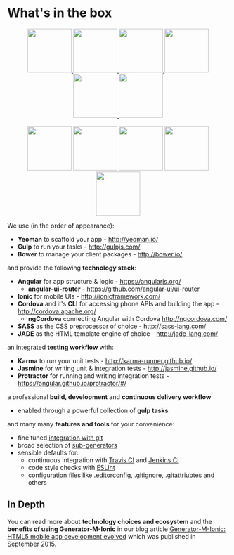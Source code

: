 # What's in the box
<p align="center">
  <a href="http://yeoman.io/" target="_blank" alt="yeoman" title="yeoman">
    <img height="100" src="https://cloud.githubusercontent.com/assets/1370779/6041228/c1f91cac-ac7a-11e4-9c85-1a5298e29067.png">
  </a>
  <a href="http://gulpjs.com/" target="_blank" alt="gulp" title="gulp">
    <img height="100" src="https://cloud.githubusercontent.com/assets/1370779/9409728/c5332474-481c-11e5-9a6e-74641a0f1782.png">
  </a>
  <a href="http://bower.io/" target="_blank" alt="bower" title="bower">
    <img height="100" src="https://cloud.githubusercontent.com/assets/1370779/6041250/ef9a78b8-ac7a-11e4-9586-7e7e894e201e.png">
  </a>
  <a href="https://angularjs.org/" target="_blank" alt="angular" title="angular">
    <img height="100" src="https://cloud.githubusercontent.com/assets/1370779/6041199/5978cb96-ac7a-11e4-9568-829e2ea4312f.png">
  </a>
  <a href="http://ionicframework.com/" target="_blank" alt="ionic" title="ionic">
    <img height="100" src="https://cloud.githubusercontent.com/assets/1370779/6041296/59c5717a-ac7b-11e4-9d5d-9c5232aace64.png">
  </a>
  <a href="http://cordova.apache.org/" target="_blank" alt="cordova" title="cordova">
    <img height="100" src="https://cloud.githubusercontent.com/assets/1370779/6041269/20ed1196-ac7b-11e4-8707-68fa331f1aeb.png">
  </a>
  <br>
  <br>
  <a href="http://sass-lang.com/" target="_blank" alt="sass" title="sass">
    <img height="100" src="https://cloud.githubusercontent.com/assets/1370779/9410121/c330a3de-481e-11e5-8a69-ca0c56f6cabc.png">
  </a>
  <a href="http://jade-lang.com/" target="_blank" alt="jade" title="jade">
    <img height="100" src="http://jade-lang.com/style/jade-logo-header.svg">
  </a>
  <a href="http://karma-runner.github.io/" target="_blank" alt="karma" title="karma">
    <img height="100" src="https://cloud.githubusercontent.com/assets/1370779/9410216/44fef8fc-481f-11e5-8037-2f7f03678f4c.png">
  </a>
  <a href="http://jasmine.github.io/" target="_blank" alt="jasmine" title="jasmine">
    <img height="100" src="https://cloud.githubusercontent.com/assets/1370779/9410153/ebd46a00-481e-11e5-9864-f00fa8427d17.png">
  </a>
  <a href="https://angular.github.io/protractor/#/" target="_blank" alt="protractor" title="protractor">
    <img height="100" src="https://cloud.githubusercontent.com/assets/1370779/9410114/b99aaa9a-481e-11e5-8655-ebc1e324200d.png">
  </a>
</p>

We use (in the order of appearance):

- **Yeoman** to scaffold your app - http://yeoman.io/
- **Gulp** to run your tasks - http://gulpjs.com/
- **Bower** to manage your client packages - http://bower.io/

and provide the following **technology stack**:

- **Angular** for app structure & logic - https://angularjs.org/
  - **angular-ui-router** - https://github.com/angular-ui/ui-router
- **Ionic** for mobile UIs - http://ionicframework.com/
- **Cordova** and it's **CLI** for accessing phone APIs and building the app - http://cordova.apache.org/
  - **ngCordova** connecting Angular with Cordova http://ngcordova.com/
- **SASS** as the CSS preprocessor of choice - http://sass-lang.com/
- **JADE** as the HTML template engine of choice - http://jade-lang.com/


an integrated **testing workflow** with:

- **Karma** to run your unit tests - http://karma-runner.github.io/
- **Jasmine** for writing unit & integration tests - http://jasmine.github.io/
- **Protractor** for running and writing integration tests - https://angular.github.io/protractor/#/

a professional **build, development** and **continuous delivery workflow**
- enabled through a powerful collection of **gulp tasks**

and many many **features and tools** for your convenience:

- fine tuned [integration with git](https://github.com/mwaylabs/generator-m-ionic#git-integration)
- broad selection of [sub-generators](https://github.com/mwaylabs/generator-m-ionic#sub-generators)
- sensible defaults for:
  - continuous integration with [Travis CI](https://travis-ci.org/) and [Jenkins CI](https://jenkins-ci.org/)
  - code style checks with [ESLint](http://eslint.org/)
  - configuration files like [.editorconfig](http://editorconfig.org/), [.gitignore](http://git-scm.com/docs/gitignore), [.gitattriubtes](http://git-scm.com/docs/gitattributes) and others


## In Depth
You can read more about **technology choices and ecosystem** and the **benefits of using Generator-M-Ionic** in our blog article [Generator-M-Ionic: HTML5 mobile app development evolved](http://blog.mwaysolutions.com/2015/09/10/generator-m-ionic-html5-mobile-app-development-evolved/) which was published in September 2015.
